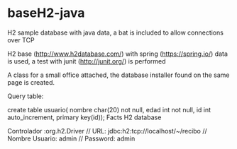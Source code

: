 # baseH2-java

H2 sample database with java data, a bat is included to allow connections over TCP

H2 base (http://www.h2database.com/) with spring (https://spring.io/) data is used, a test with junit (http://junit.org/) is performed

A class for a small office attached, the database installer found on the same page is created.

Query table:

create table usuario(
 nombre char(20) not null,
edad int not null,
id int auto_increment,
primary key(id));
Facts H2 database

Controlador :org.h2.Driver //
URL: jdbc:h2:tcp://localhost/~/recibo  //
Nombre Usuario: admin //
Password: admin 
